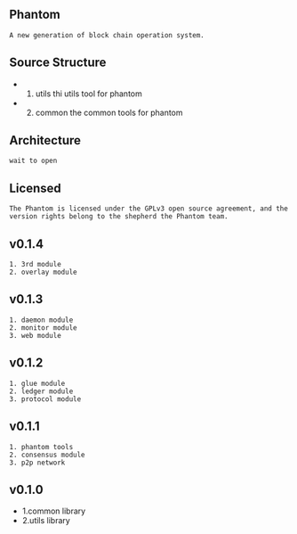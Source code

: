

## Phantom	
	A new generation of block chain operation system.

## Source Structure
- 1. utils
	thi utils tool for phantom
- 2. common
	the common tools for phantom


## Architecture
	wait to open

## Licensed
	The Phantom is licensed under the GPLv3 open source agreement, and the version rights belong to the shepherd the Phantom team.
	
## v0.1.4
	1. 3rd module
	2. overlay module
	
## v0.1.3
	1. daemon module
	2. monitor module
	3. web module
	
## v0.1.2
	1. glue module
	2. ledger module
	3. protocol module

## v0.1.1
	1. phantom tools
	2. consensus module
	3. p2p network
	
## v0.1.0
- 1.common library
- 2.utils library


